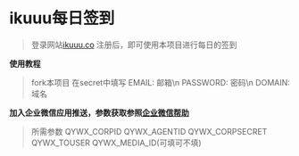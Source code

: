 # ikuuu每日签到
>登录网站[ikuuu.co](https://ikuuu.co/auth/register?code=zSgi)
>注册后，即可使用本项目进行每日的签到

**使用教程**
>fork本项目
>在secret中填写
>EMAIL: 邮箱\n
>PASSWORD: 密码\n
>DOMAIN: 域名

**加入企业微信应用推送，参数获取参照[企业微信帮助](https://note.youdao.com/ynoteshare1/index.html?id=351e08a72378206f9dd64d2281e9b83b&type=note)**
>所需参数
>QYWX_CORPID
>QYWX_AGENTID
>QYWX_CORPSECRET
>QYWX_TOUSER
>QYWX_MEDIA_ID(可填可不填)
